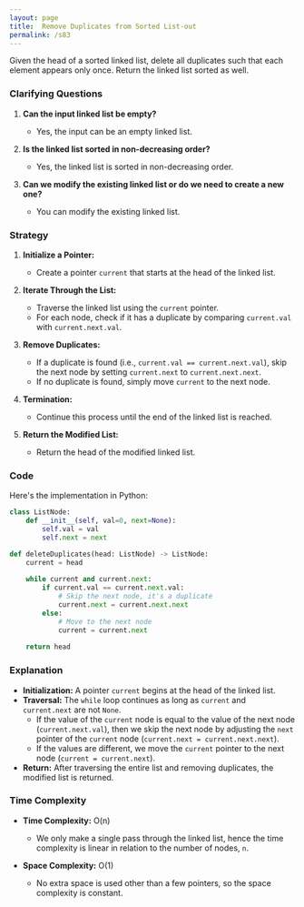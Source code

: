 ```yaml
---
layout: page
title:  Remove Duplicates from Sorted List-out
permalink: /s83
---
```


Given the head of a sorted linked list, delete all duplicates such that each element appears only once. Return the linked list sorted as well.

### Clarifying Questions

1. **Can the input linked list be empty?**
   - Yes, the input can be an empty linked list.

2. **Is the linked list sorted in non-decreasing order?**
   - Yes, the linked list is sorted in non-decreasing order.

3. **Can we modify the existing linked list or do we need to create a new one?**
   - You can modify the existing linked list.

### Strategy

1. **Initialize a Pointer:**
   - Create a pointer `current` that starts at the head of the linked list.
   
2. **Iterate Through the List:**
   - Traverse the linked list using the `current` pointer.
   - For each node, check if it has a duplicate by comparing `current.val` with `current.next.val`.
   
3. **Remove Duplicates:**
   - If a duplicate is found (i.e., `current.val == current.next.val`), skip the next node by setting `current.next` to `current.next.next`.
   - If no duplicate is found, simply move `current` to the next node.
   
4. **Termination:**
   - Continue this process until the end of the linked list is reached.

5. **Return the Modified List:**
   - Return the head of the modified linked list.

### Code

Here's the implementation in Python:

```python
class ListNode:
    def __init__(self, val=0, next=None):
        self.val = val
        self.next = next

def deleteDuplicates(head: ListNode) -> ListNode:
    current = head
    
    while current and current.next:
        if current.val == current.next.val:
            # Skip the next node, it's a duplicate
            current.next = current.next.next
        else:
            # Move to the next node
            current = current.next
    
    return head
```

### Explanation

- **Initialization:** A pointer `current` begins at the head of the linked list.
- **Traversal:** The `while` loop continues as long as `current` and `current.next` are not `None`.
  - If the value of the `current` node is equal to the value of the next node (`current.next.val`), then we skip the next node by adjusting the `next` pointer of the `current` node (`current.next = current.next.next`).
  - If the values are different, we move the `current` pointer to the next node (`current = current.next`).
- **Return:** After traversing the entire list and removing duplicates, the modified list is returned.

### Time Complexity

- **Time Complexity:** O(n)
  - We only make a single pass through the linked list, hence the time complexity is linear in relation to the number of nodes, `n`.
  
- **Space Complexity:** O(1)
  - No extra space is used other than a few pointers, so the space complexity is constant.